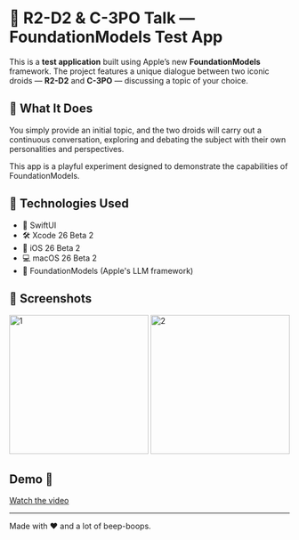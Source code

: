 # 🤖 R2-D2 & C-3PO Talk — FoundationModels Test App

This is a **test application** built using Apple’s new **FoundationModels** framework. The project features a unique dialogue between two iconic droids — **R2-D2** and **C-3PO** — discussing a topic of your choice.

## 🧠 What It Does

You simply provide an initial topic, and the two droids will carry out a continuous conversation, exploring and debating the subject with their own personalities and perspectives.

This app is a playful experiment designed to demonstrate the capabilities of FoundationModels.

## 🚀 Technologies Used

- 🧪 SwiftUI  
- 🛠 Xcode 26 Beta 2  
- 📱 iOS 26 Beta 2  
- 💻 macOS 26 Beta 2  
- 🧠 FoundationModels (Apple's LLM framework)

## 📸 Screenshots

<img width="250" alt="1" src="https://github.com/user-attachments/assets/0dd44c44-cc72-482d-acae-6f5ab0302685" />
<img width="250" alt="2" src="https://github.com/user-attachments/assets/1aa8969d-1b53-419b-9e26-b06ab6edc3ff" />

## Demo 🎥
[Watch the video](https://youtube.com/shorts/lcO0v6N3f_8?feature=share)

---

Made with ❤️ and a lot of beep-boops.
